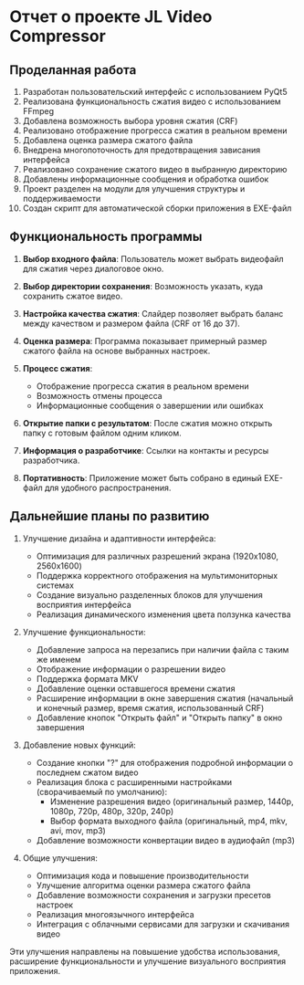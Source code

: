 # Отчет о проекте JL Video Compressor

## Проделанная работа

1. Разработан пользовательский интерфейс с использованием PyQt5
2. Реализована функциональность сжатия видео с использованием FFmpeg
3. Добавлена возможность выбора уровня сжатия (CRF)
4. Реализовано отображение прогресса сжатия в реальном времени
5. Добавлена оценка размера сжатого файла
6. Внедрена многопоточность для предотвращения зависания интерфейса
7. Реализовано сохранение сжатого видео в выбранную директорию
8. Добавлены информационные сообщения и обработка ошибок
9. Проект разделен на модули для улучшения структуры и поддерживаемости
10. Создан скрипт для автоматической сборки приложения в EXE-файл

## Функциональность программы

1. **Выбор входного файла**: Пользователь может выбрать видеофайл для сжатия через диалоговое окно.

2. **Выбор директории сохранения**: Возможность указать, куда сохранить сжатое видео.

3. **Настройка качества сжатия**: Слайдер позволяет выбрать баланс между качеством и размером файла (CRF от 16 до 37).

4. **Оценка размера**: Программа показывает примерный размер сжатого файла на основе выбранных настроек.

5. **Процесс сжатия**: 
   - Отображение прогресса сжатия в реальном времени
   - Возможность отмены процесса
   - Информационные сообщения о завершении или ошибках

6. **Открытие папки с результатом**: После сжатия можно открыть папку с готовым файлом одним кликом.

7. **Информация о разработчике**: Ссылки на контакты и ресурсы разработчика.

8. **Портативность**: Приложение может быть собрано в единый EXE-файл для удобного распространения.

## Дальнейшие планы по развитию

1. Улучшение дизайна и адаптивности интерфейса:
   - Оптимизация для различных разрешений экрана (1920x1080, 2560x1600)
   - Поддержка корректного отображения на мультимониторных системах
   - Создание визуально разделенных блоков для улучшения восприятия интерфейса
   - Реализация динамического изменения цвета ползунка качества

2. Улучшение функциональности:
   - Добавление запроса на перезапись при наличии файла с таким же именем
   - Отображение информации о разрешении видео
   - Поддержка формата MKV
   - Добавление оценки оставшегося времени сжатия
   - Расширение информации в окне завершения сжатия (начальный и конечный размер, время сжатия, использованный CRF)
   - Добавление кнопок "Открыть файл" и "Открыть папку" в окно завершения

3. Добавление новых функций:
   - Создание кнопки "?" для отображения подробной информации о последнем сжатом видео
   - Реализация блока с расширенными настройками (сворачиваемый по умолчанию):
     - Изменение разрешения видео (оригинальный размер, 1440p, 1080p, 720p, 480p, 320p, 240p)
     - Выбор формата выходного файла (оригинальный, mp4, mkv, avi, mov, mp3)
   - Добавление возможности конвертации видео в аудиофайл (mp3)

4. Общие улучшения:
   - Оптимизация кода и повышение производительности
   - Улучшение алгоритма оценки размера сжатого файла
   - Добавление возможности сохранения и загрузки пресетов настроек
   - Реализация многоязычного интерфейса
   - Интеграция с облачными сервисами для загрузки и скачивания видео

Эти улучшения направлены на повышение удобства использования, расширение функциональности и улучшение визуального восприятия приложения.

